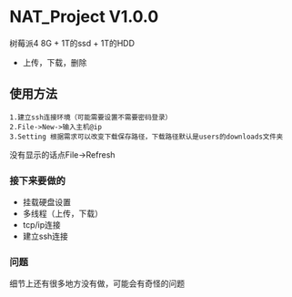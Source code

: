 # NAT_Project V1.0.0
树莓派4 8G + 1T的ssd + 1T的HDD
  - 上传，下载，删除


## 使用方法
    1.建立ssh连接环境（可能需要设置不需要密码登录）
    2.File->New->输入主机@ip
    3.Setting 根据需求可以改变下载保存路径，下载路径默认是users的downloads文件夹
没有显示的话点File->Refresh

### 接下来要做的
  - 挂载硬盘设置
  - 多线程（上传，下载）
  - tcp/ip连接
  - 建立ssh连接

### 问题
细节上还有很多地方没有做，可能会有奇怪的问题
